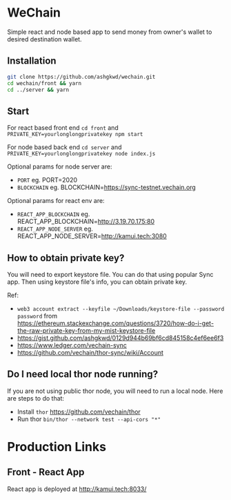 # WeChain

Simple react and node based app to send money from owner's wallet to desired destination wallet.

## Installation

```sh
git clone https://github.com/ashgkwd/wechain.git
cd wechain/front && yarn
cd ../server && yarn
```

## Start

For react based front end `cd front` and
`PRIVATE_KEY=yourlonglongprivatekey npm start`

For node based back end `cd server` and
`PRIVATE_KEY=yourlonglongprivatekey node index.js`

Optional params for node server are:

- `PORT` eg. PORT=2020
- `BLOCKCHAIN` eg. BLOCKCHAIN=https://sync-testnet.vechain.org

Optional params for react env are:

- `REACT_APP_BLOCKCHAIN` eg. REACT_APP_BLOCKCHAIN=http://3.19.70.175:80
- `REACT_APP_NODE_SERVER` eg. REACT_APP_NODE_SERVER=http://kamui.tech:3080

## How to obtain private key?

You will need to export keystore file. You can do that using popular Sync app. Then using keystore file's info, you can obtain private key.

Ref:

- `web3 account extract --keyfile ~/Downloads/keystore-file --password password` from https://ethereum.stackexchange.com/questions/3720/how-do-i-get-the-raw-private-key-from-my-mist-keystore-file
- https://gist.github.com/ashgkwd/0129d944b69bf6cd845158c4ef6ee6f3
- https://www.ledger.com/vechain-sync
- https://github.com/vechain/thor-sync/wiki/Account

## Do I need local thor node running?

If you are not using public thor node, you will need to run a local node. Here are steps to do that:

- Install `thor` https://github.com/vechain/thor
- Run thor `bin/thor --network test --api-cors "*"`

# Production Links

## Front - React App

React app is deployed at http://kamui.tech:8033/
